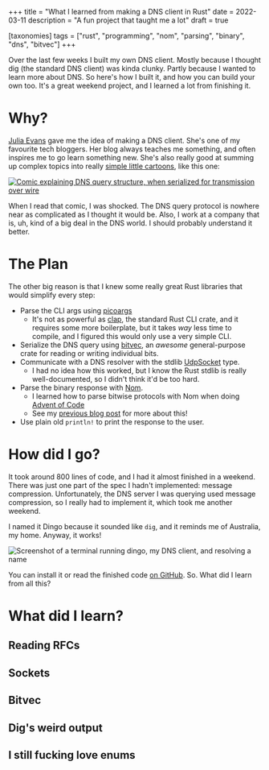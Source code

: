 +++
title = "What I learned from making a DNS client in Rust"
date = 2022-03-11
description = "A fun project that taught me a lot"
draft = true

[taxonomies]
tags = ["rust", "programming", "nom", "parsing", "binary", "dns", "bitvec"]
+++

Over the last few weeks I built my own DNS client. Mostly because I thought dig (the standard DNS client) was kinda clunky. Partly because I wanted to learn more about DNS. So here's how I built it, and how you can build your own too. It's a great weekend project, and I learned a lot from finishing it.

<!-- more -->

# Why?

[Julia Evans][b0rk] gave me the idea of making a DNS client. She's one of my favourite tech bloggers. Her blog always teaches me something, and often inspires me to go learn something new. She's also really good at summing up complex topics into really [simple little cartoons][wizardzines], like this one:

[![Comic explaining DNS query structure, when serialized for transmission over wire](/making-a-dns-client/julia-evans-dns-packet.png)][wizardzines_dns_packet]

When I read that comic, I was shocked. The DNS query protocol is nowhere near as complicated as I thought it would be. Also, I work at a company that is, uh, kind of a big deal in the DNS world. I should probably understand it better.

# The Plan

The other big reason is that I knew some really great Rust libraries that would simplify every step:

 - Parse the CLI args using [picoargs]
   - It's not as powerful as [clap], the standard Rust CLI crate, and it requires some more boilerplate, but it takes _way_ less time to compile, and I figured this would only use a very simple CLI.
 - Serialize the DNS query using [bitvec], an _awesome_ general-purpose crate for reading or writing individual bits.
 - Communicate with a DNS resolver with the stdlib [UdpSocket] type. 
   - I had no idea how this worked, but I know the Rust stdlib is really well-documented, so I didn't think it'd be too hard.
 - Parse the binary response with [Nom]. 
   - I learned how to parse bitwise protocols with Nom when doing [Advent of Code][aoc16]
   - See my [previous blog post][bitnom] for more about this!
 - Use plain old `println!` to print the response to the user.  

# How did I go?

It took around 800 lines of code, and I had it almost finished in a weekend. There was just one part of the spec I hadn't implemented: message compression. Unfortunately, the DNS server I was querying used message compression, so I really had to implement it, which took me another weekend.

I named it Dingo because it sounded like `dig`, and it reminds me of Australia, my home. Anyway, it works!

![Screenshot of a terminal running dingo, my DNS client, and resolving a name](/making-a-dns-client/dingo_screenshot.png)

You can install it or read the finished code [on GitHub][dingo]. So. What did I learn from all this?

# What did I learn?

## Reading RFCs

## Sockets

## Bitvec

## Dig's weird output

## I still fucking love enums


[clap]: https://crates.io/crates/clap
[Nom]: https://docs.rs/nom
[aoc16]: https://adventofcode.com/2021/day/16
[wizardzines]: https://wizardzines.com
[picoargs]: https://crates.io/crates/picoargs
[bitvec]: https://docs.rs/bitvec
[UdpSocket]: https://doc.rust-lang.org/stable/std/net/struct.UdpSocket.html
[wizardzines_dns_packet]: https://wizardzines.com/comics/dns-packet/
[b0rk]: https://jvns.ca/
[bitnom]: /nom-bits
[dingo]: https://github.com/adamchalmers/dingo
[rfc1035]: https://datatracker.ietf.org/doc/html/rfc1035
[sec411]: https://datatracker.ietf.org/doc/html/rfc1035#section-4.1.1
[be_u16]: https://docs.rs/nom/latest/nom/number/complete/fn.be_u16.html